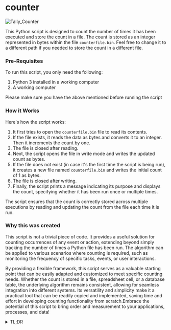# counter

![Tally_Counter](https://i.imgur.com/WPacO5z.jpeg)

This Python script is designed to count the number of times it has been executed and store the count in a file. The count is stored as an integer represented in bytes within the file `counterfile.bin`. Feel free to change it to a different path if you needed to store the count in a different file.


### Pre-Requisites

To run this script, you only need the following:

1. Python 3 installed in a working computer
2. A working computer

Please make sure you have the above mentioned before running the script


### How it Works

Here's how the script works:

1. It first tries to open the `counterfile.bin` file to read its contents.
2. If the file exists, it reads the data as bytes and converts it to an integer. Then it increments the count by one.
3. The file is closed after reading.
4. Next, the script opens the file in write mode and writes the updated count as bytes.
5. If the file does not exist (in case it's the first time the script is being run), it creates a new file named `counterfile.bin` and writes the initial count of 1 as bytes.
6. The file is closed after writing.
7. Finally, the script prints a message indicating its purpose and displays the count, specifying whether it has been run once or multiple times.

The script ensures that the count is correctly stored across multiple executions by reading and updating the count from the file each time it is run.


### Why this was created

This script is not a trivial piece of code. It provides a useful solution for counting occurrences of any event or action, extending beyond simply tracking the number of times a Python file has been run. The algorithm can be applied to various scenarios where counting is required, such as monitoring the frequency of specific tasks, events, or user interactions.

By providing a flexible framework, this script serves as a valuable starting point that can be easily adapted and customized to meet specific counting needs. Whether the count is stored in a file, spreadsheet cell, or a database table, the underlying algorithm remains consistent, allowing for seamless integration into different systems. Its versatility and simplicity make it a practical tool that can be readily copied and implemented, saving time and effort in developing counting functionality from scratch.Embrace the potential of this script to bring order and measurement to your applications, processes, and data!

<details>
<summary>TL;DR</summary>
This script can be used to count the occurrences of any event or action, not just the number of times a Python file has been run. The algorithm remains the same, whether the count is stored in a file, spreadsheet cell, or a database table. It serves as a convenient starting point that can be easily copied, pasted, and customized to suit your specific needs.
</details>

